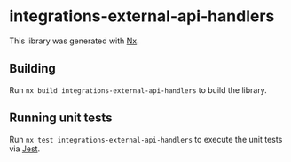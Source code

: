 # integrations-external-api-handlers

This library was generated with [Nx](https://nx.dev).

## Building

Run `nx build integrations-external-api-handlers` to build the library.

## Running unit tests

Run `nx test integrations-external-api-handlers` to execute the unit tests via [Jest](https://jestjs.io).
